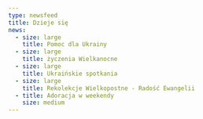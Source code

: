 ```yaml
---
type: newsfeed
title: Dzieje się
news:
  - size: large
    title: Pomoc dla Ukrainy
  - size: large
    title: życzenia Wielkanocne
  - size: large
    title: Ukraińskie spotkania
  - size: large
    title: Rekolekcje Wielkopostne - Radość Ewangelii
  - title: Adoracja w weekendy
    size: medium
---
```

